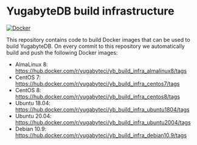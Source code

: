 # YugabyteDB build infrastructure

[![Docker](https://github.com/yugabyte/build-infra/workflows/Docker/badge.svg)](https://github.com/yugabyte/build-infra/actions?query=workflow%3ADocker)


This repository contains code to build Docker images that can be used to build
YugabyteDB. On every commit to this repository we automatically build and push
the following Docker images:

- AlmaLinux 8: https://hub.docker.com/r/yugabyteci/yb_build_infra_almalinux8/tags
- CentOS 7: https://hub.docker.com/r/yugabyteci/yb_build_infra_centos7/tags
- CentOS 8: https://hub.docker.com/r/yugabyteci/yb_build_infra_centos8/tags
- Ubuntu 18.04: https://hub.docker.com/r/yugabyteci/yb_build_infra_ubuntu1804/tags
- Ubuntu 20.04: https://hub.docker.com/r/yugabyteci/yb_build_infra_ubuntu2004/tags
- Debian 10.9: https://hub.docker.com/r/yugabyteci/yb_build_infra_debian10.9/tags
